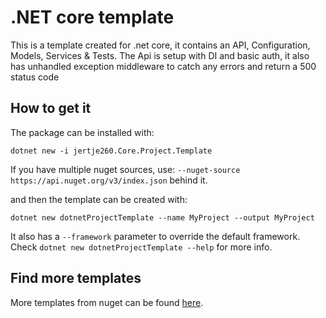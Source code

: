 # .NET core template

This is a template created for .net core, it contains an API, Configuration, Models, Services & Tests. The Api is setup with DI and basic auth, it also has unhandled exception middleware to catch any errors and return a 500 status code

## How to get it

The package can be installed with:
```
dotnet new -i jertje260.Core.Project.Template
```
If you have multiple nuget sources, use: `--nuget-source https://api.nuget.org/v3/index.json` behind it.


and then the template can be created with:
```
dotnet new dotnetProjectTemplate --name MyProject --output MyProject
```

It also has a `--framework` parameter to override the default framework.
Check `dotnet new dotnetProjectTemplate --help` for more info.

## Find more templates

More templates from nuget can be found [here](https://dotnetnew.azurewebsites.net/).